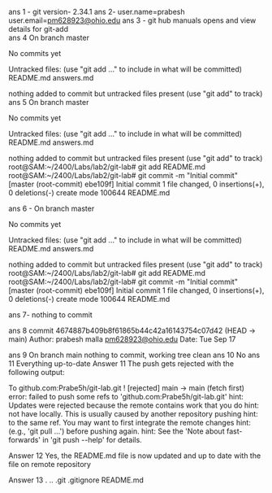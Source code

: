ans 1 - git version-  2.34.1
ans 2- user.name=prabesh
       user.email=pm628923@ohio.edu
ans 3 - git hub manuals opens and view details for git-add      
ans 4 On branch master

No commits yet

Untracked files:
  (use "git add <file>..." to include in what will be committed)
        README.md
        answers.md

nothing added to commit but untracked files present (use "git add" to track) 
ans 5  On branch master

No commits yet

Untracked files:
  (use "git add <file>..." to include in what will be committed)
        README.md
        answers.md

nothing added to commit but untracked files present (use "git add" to track)
root@SAM:~/2400/Labs/lab2/git-lab# git add README.md
root@SAM:~/2400/Labs/lab2/git-lab# git commit -m "Initial commit"
[master (root-commit) ebe109f] Initial commit
 1 file changed, 0 insertions(+), 0 deletions(-)
 create mode 100644 README.md

 ans 6 - On branch master

No commits yet

Untracked files:
  (use "git add <file>..." to include in what will be committed)
        README.md
        answers.md

nothing added to commit but untracked files present (use "git add" to track)
root@SAM:~/2400/Labs/lab2/git-lab# git add README.md
root@SAM:~/2400/Labs/lab2/git-lab# git commit -m "Initial commit"
[master (root-commit) ebe109f] Initial commit
 1 file changed, 0 insertions(+), 0 deletions(-)
 create mode 100644 README.md

 ans 7- nothing to commit 

 ans 8 commit 4674887b409b8f61865b44c42a16143754c07d42 (HEAD -> main) Author: prabesh malla pm628923@ohio.edu  Date: Tue Sep 17 

ans 9 On branch main
nothing to commit, working tree clean
ans 10 No 
ans 11 Everything up-to-date
Answer 11
The push gets rejected with the following output:

To github.com:Prabe5h/git-lab.git ! [rejected] main -> main (fetch first) error: failed to push some refs to 'github.com:Prabe5h/git-lab.git' hint: Updates were rejected because the remote contains work that you do hint: not have locally. This is usually caused by another repository pushing hint: to the same ref. You may want to first integrate the remote changes hint: (e.g., 'git pull ...') before pushing again. hint: See the 'Note about fast-forwards' in 'git push --help' for details.

Answer 12
Yes, the README.md file is now updated and up to date with the file on remote repository

Answer 13
. .. .git .gitignore README.md